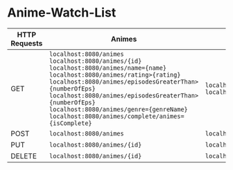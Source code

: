 # Anime-Watch-List

| HTTP Requests | Animes                                                                                                                                                                                                                                                                                                                                                                                        | Genres                                                     | WatchLists                                               |
|---------------|-----------------------------------------------------------------------------------------------------------------------------------------------------------------------------------------------------------------------------------------------------------------------------------------------------------------------------------------------------------------------------------------------|------------------------------------------------------------|----------------------------------------------------------|
| GET           | `localhost:8080/animes` <br/> `localhost:8080/animes/{id}` <br/> `localhost:8080/animes/name={name}` <br/> `localhost:8080/animes/rating>{rating}` <br/> `localhost:8080/animes/episodesGreaterThan>{numberOfEps}` <br/> `localhost:8080/animes/episodesGreaterThan>{numberOfEps}` <br/> `localhost:8080/animes/genre={genreName}` <br/> `localhost:8080/animes/complete/animes={isComplete}` | `localhost:8080/genres` <br/> `localhost:8080/genres/{id}` | `localhost:8080/users` <br/> `localhost:8080/users/{id}` |
| POST          | `localhost:8080/animes`                                                                                                                                                                                                                                                                                                                                                                       | `localhost:8080/genres`                                    | `localhost:8080/users`                                   |
| PUT           | `localhost:8080/animes/{id}`                                                                                                                                                                                                                                                                                                                                                                  | `localhost:8080/genres/{id}`                               | `localhost:8080/users/{id}`                              |
| DELETE        | `localhost:8080/animes/{id}`                                                                                                                                                                                                                                                                                                                                                                  | `localhost:8080/genres/{id}`                               | `localhost:8080/users/{id}`                              |